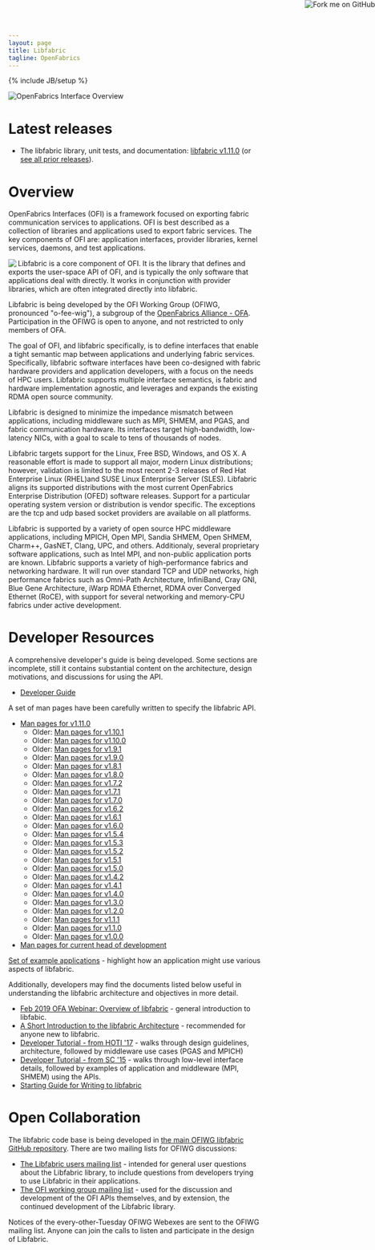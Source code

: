 ```yaml
---
layout: page
title: Libfabric
tagline: OpenFabrics
---
```

{% include JB/setup %}

<a href="https://github.com/ofiwg/libfabric"><img style="position: absolute; top: 0; right: 0; border: 0;"
src="https://camo.githubusercontent.com/652c5b9acfaddf3a9c326fa6bde407b87f7be0f4/68747470733a2f2f73332e616d617a6f6e6177732e636f6d2f6769746875622f726962626f6e732f666f726b6d655f72696768745f6f72616e67655f6666373630302e706e67"
alt="Fork me on GitHub"
data-canonical-src="https://s3.amazonaws.com/github/ribbons/forkme_right_orange_ff7600.png"></a>

![OpenFabrics Interface Overview](images/openfabric-interfaces-overview.png)


Latest releases
===============

* The libfabric library, unit tests, and documentation: [libfabric v1.11.0](https://github.com/ofiwg/libfabric/releases/tag/v1.11.0) (or [see all prior releases](https://github.com/ofiwg/libfabric/releases/)).


Overview
========

OpenFabrics Interfaces (OFI) is a framework focused on exporting fabric communication services to applications.  OFI is best described as a collection of libraries and applications used to export fabric services.  The key components of OFI are: application interfaces, provider libraries, kernel services, daemons, and test applications. 

<img align="left" src="images/ofa-logo.png">Libfabric is a core component of OFI.  It is the library that defines and exports the user-space API of OFI, and is typically the only software that applications deal with directly.  It works in conjunction with provider libraries, which are often integrated directly into libfabric.

Libfabric is being developed by the OFI Working Group (OFIWG, pronounced "o-fee-wig"), a subgroup of the [OpenFabrics Alliance - OFA](http://www.openfabrics.org/).  Participation in the OFIWG is open to anyone, and not restricted to only members of OFA.

The goal of OFI, and libfabric specifically, is to define interfaces that enable a tight semantic map between applications and underlying fabric services.  Specifically, libfabric software interfaces have been co-designed with fabric hardware providers and application developers, with a focus on the needs of HPC users.  Libfabric supports multiple interface semantics, is fabric and hardware implementation agnostic, and leverages and expands the existing RDMA open source community.

Libfabric is designed to minimize the impedance mismatch between applications, including middleware such as MPI, SHMEM, and PGAS, and fabric communication hardware.  Its interfaces target high-bandwidth, low-latency NICs, with a goal to scale to tens of thousands of nodes.

Libfabric targets support for the Linux, Free BSD, Windows, and OS X.  A reasonable effort is made to support all major, modern Linux distributions; however, validation is limited to the most recent 2-3 releases of Red Hat Enterprise Linux (RHEL)and SUSE Linux Enterprise Server (SLES).  Libfabric aligns its supported distributions with the most current OpenFabrics Enterprise Distribution (OFED) software releases.  Support for a particular operating system version or distribution is vendor specific.  The exceptions are the tcp and udp based socket providers are available on all platforms.

Libfabric is supported by a variety of open source HPC middleware applications, including MPICH, Open MPI, Sandia SHMEM, Open SHMEM, Charm++, GasNET, Clang, UPC, and others.  Additionaly, several proprietary software applications, such as Intel MPI, and non-public application ports are known.  Libfabric supports a variety of high-performance fabrics and networking hardware.  It will run over standard TCP and UDP networks, high performance fabrics such as Omni-Path Architecture, InfiniBand, Cray GNI, Blue Gene Architecture, iWarp RDMA Ethernet, RDMA over Converged Ethernet (RoCE), with support for several networking and memory-CPU fabrics under active development.

Developer Resources
===================

A comprehensive developer's guide is being developed.  Some sections are incomplete, still it contains substantial content on the architecture, design motivations, and discussions for using the API.

* [Developer Guide](https://github.com/ofiwg/ofi-guide/blob/master/OFIGuide.md)

A set of man pages have been carefully written to specify the libfabric API.

* [Man pages for v1.11.0](v1.11.0/man/)
  * Older: [Man pages for v1.10.1](v1.10.1/man/)
  * Older: [Man pages for v1.10.0](v1.10.0/man/)
  * Older: [Man pages for v1.9.1](v1.9.1/man/)
  * Older: [Man pages for v1.9.0](v1.9.0/man/)
  * Older: [Man pages for v1.8.1](v1.8.1/man/)
  * Older: [Man pages for v1.8.0](v1.8.0/man/)
  * Older: [Man pages for v1.7.2](v1.7.2/man/)
  * Older: [Man pages for v1.7.1](v1.7.1/man/)
  * Older: [Man pages for v1.7.0](v1.7.0/man/)
  * Older: [Man pages for v1.6.2](v1.6.2/man/)
  * Older: [Man pages for v1.6.1](v1.6.1/man/)
  * Older: [Man pages for v1.6.0](v1.6.0/man/)
  * Older: [Man pages for v1.5.4](v1.5.4/man/)
  * Older: [Man pages for v1.5.3](v1.5.3/man/)
  * Older: [Man pages for v1.5.2](v1.5.2/man/)
  * Older: [Man pages for v1.5.1](v1.5.1/man/)
  * Older: [Man pages for v1.5.0](v1.5.0/man/)
  * Older: [Man pages for v1.4.2](v1.4.2/man/)
  * Older: [Man pages for v1.4.1](v1.4.1/man/)
  * Older: [Man pages for v1.4.0](v1.4.0/man/)
  * Older: [Man pages for v1.3.0](v1.3.0/man/)
  * Older: [Man pages for v1.2.0](v1.2.0/man/)
  * Older: [Man pages for v1.1.1](v1.1.1/man/)
  * Older: [Man pages for v1.1.0](v1.1.0/man/)
  * Older: [Man pages for v1.0.0](v1.0.0/man/)
* [Man pages for current head of development](master/man/)

[Set of example applications](https://github.com/ofiwg/fabtests) - highlight how an application might use various aspects of libfabric.

Additionally, developers may find the documents listed below useful in understanding the libfabric architecture and objectives in more detail.

* [Feb 2019 OFA Webinar: Overview of libfabric](https://www.slideshare.net/seanhefty/ofi-overview-2019-webinar) - general introduction to libfabic.
* [A Short Introduction to the libfabric Architecture](https://www.slideshare.net/seanhefty/ofi-overview) - recommended for anyone new to libfabric.
* [Developer Tutorial - from HOTI '17](https://www.slideshare.net/seanhefty/2017-ofihotitutorial) - walks through design guidelines, architecture, followed by middleware use cases (PGAS and MPICH)
* [Developer Tutorial - from SC '15](https://www.slideshare.net/dgoodell/ofi-libfabric-tutorial) - walks through low-level interface details, followed by examples of application and middleware (MPI, SHMEM) using the APIs.
* [Starting Guide for Writing to libfabric](https://www.slideshare.net/JianxinXiong/getting-started-with-libfabric)


Open Collaboration
==================

The libfabric code base is being developed in [the main OFIWG libfabric GitHub repository](https://github.com/ofiwg/libfabric).  There are two mailing lists for OFIWG discussions:

* [The Libfabric users mailing list](http://lists.openfabrics.org/mailman/listinfo/libfabric-users) - intended for general user questions about the Libfabric library, to include questions from developers trying to use Libfabric in their applications.
* [The OFI working group mailing list](http://lists.openfabrics.org/mailman/listinfo/ofiwg) - used for the discussion and development of the OFI APIs themselves, and by extension, the continued development of the Libfabric library.

Notices of the every-other-Tuesday OFIWG Webexes are sent to the OFIWG mailing list.  Anyone can join the calls to listen and participate in the design of Libfabric.

